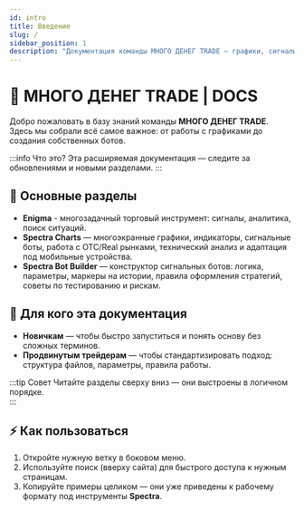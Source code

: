 ```yaml
---
id: intro
title: Введение
slug: /
sidebar_position: 1
description: "Документация команды МНОГО ДЕНЕГ TRADE — графики, сигналы и боты для успешного трейдинга."
---
```


# 🚀 МНОГО ДЕНЕГ TRADE | DOCS

Добро пожаловать в базу знаний команды **МНОГО ДЕНЕГ TRADE**.  
Здесь мы собрали всё самое важное: от работы с графиками до создания собственных ботов.

:::info Что это?
Эта расширяемая документация — следите за обновлениями и новыми разделами.
:::

## 📂 Основные разделы

- **Enigma** - многозадачный торговый инструмент: сигналы, аналитика, поиск ситуаций.
- **Spectra Charts** — многоэкранные графики, индикаторы, сигнальные боты, работа с OTC/Real рынками, технический анализ и адаптация под мобильные устройства.  
- **Spectra Bot Builder** — конструктор сигнальных ботов: логика, параметры, маркеры на истории, правила оформления стратегий, советы по тестированию и рискам.  

## 🎯 Для кого эта документация

- **Новичкам** — чтобы быстро запуститься и понять основу без сложных терминов.  
- **Продвинутым трейдерам** — чтобы стандартизировать подход: структура файлов, параметры, правила работы.  

:::tip Совет
Читайте разделы сверху вниз — они выстроены в логичном порядке.  
:::

## ⚡ Как пользоваться

1. Откройте нужную ветку в боковом меню.  
2. Используйте поиск (вверху сайта) для быстрого доступа к нужным страницам.  
3. Копируйте примеры целиком — они уже приведены к рабочему формату под инструменты **Spectra**.  
